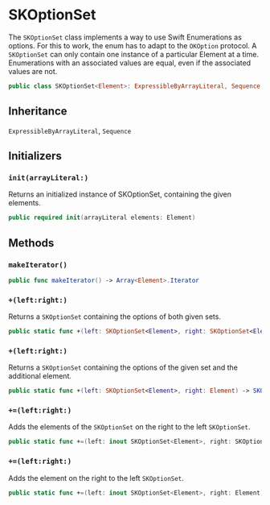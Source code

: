 # SKOptionSet

The `SKOptionSet` class implements a way to use Swift Enumerations as options. For this to work, the enum has to adapt to the `OKOption` protocol. A `SKOptionSet` can only contain one instance of a particular Element at a time. Enumerations with an associated values are equal, even if the associated values are not.

``` swift
public class SKOptionSet<Element>: ExpressibleByArrayLiteral, Sequence where Element: SKOptions
```

> 

## Inheritance

`ExpressibleByArrayLiteral`, `Sequence`

## Initializers

### `init(arrayLiteral:)`

Returns an initialized instance of SKOptionSet, containing the given elements.

``` swift
public required init(arrayLiteral elements: Element)
```

## Methods

### `makeIterator()`

``` swift
public func makeIterator() -> Array<Element>.Iterator
```

### `+(left:right:)`

Returns a `SKOptionSet` containing the options of both given sets.

``` swift
public static func +(left: SKOptionSet<Element>, right: SKOptionSet<Element>) -> SKOptionSet<Element>
```

> 

### `+(left:right:)`

Returns a `SKOptionSet` containing the options of the given set and the additional element.

``` swift
public static func +(left: SKOptionSet<Element>, right: Element) -> SKOptionSet<Element>
```

> 

### `+=(left:right:)`

Adds the elements of the `SKOptionSet` on the right to the left `SKOptionSet`.

``` swift
public static func +=(left: inout SKOptionSet<Element>, right: SKOptionSet<Element>)
```

> 

### `+=(left:right:)`

Adds the element on the right to the left `SKOptionSet`.

``` swift
public static func +=(left: inout SKOptionSet<Element>, right: Element)
```

> 
